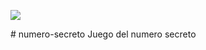    <p align="left">
   <img src="https://img.shields.io/badge/STATUS-EN%20DESAROLLO-green">
   </p>
# numero-secreto
Juego del numero secreto
